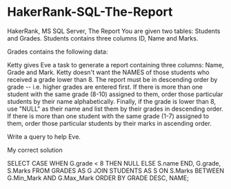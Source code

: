 # HakerRank-SQL-The-Report
HakerRank, MS SQL Server,  The Report
You are given two tables: Students and Grades. Students contains three columns ID, Name and Marks.



Grades contains the following data:



Ketty gives Eve a task to generate a report containing three columns: Name, Grade and Mark. Ketty doesn't want the NAMES of those students who received a grade lower than 8. The report must be in descending order by grade -- i.e. higher grades are entered first. If there is more than one student with the same grade (8-10) assigned to them, order those particular students by their name alphabetically. Finally, if the grade is lower than 8, use "NULL" as their name and list them by their grades in descending order. If there is more than one student with the same grade (1-7) assigned to them, order those particular students by their marks in ascending order.

Write a query to help Eve.

My correct solution

SELECT CASE WHEN G.grade < 8 THEN NULL ELSE S.name END, G.grade, S.Marks
FROM GRADES AS G
JOIN STUDENTS AS S
ON S.Marks BETWEEN G.Min_Mark AND G.Max_Mark
ORDER BY GRADE DESC, NAME;
